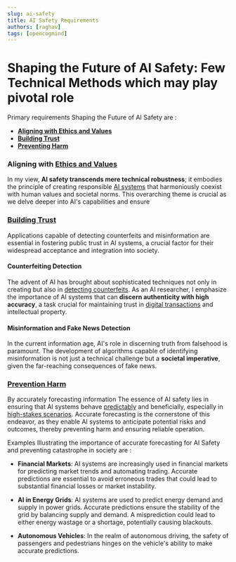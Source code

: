```yaml
---
slug: ai-safety
title: AI Safety Requirements
authors: [raghav]
tags: [opencogmind]
---
```


# Shaping the Future of AI Safety: Few Technical Methods which may play pivotal role
Primary requirements Shaping the Future of AI Safety are :
- **[Aligning with Ethics and Values](https://www.unesco.org/en/artificial-intelligence/recommendation-ethics)**
- **[Building Trust](https://www.ibm.com/watson/advantage-reports/future-of-artificial-intelligence/building-trust-in-ai.html)**
- **[Preventing Harm](https://cset.georgetown.edu/publication/adding-structure-to-ai-harm/)**


### Aligning with [Ethics and Values](https://www.unesco.org/en/artificial-intelligence/recommendation-ethics)
In my view, **AI safety transcends mere technical robustness**; it embodies the principle of 
creating  responsible [AI systems](https://uit.stanford.edu/security/responsibleai) that harmoniously coexist with human values and societal norms.
This overarching theme is crucial as we delve deeper into AI's capabilities and ensure 

### [Building Trust](https://www.ibm.com/watson/advantage-reports/future-of-artificial-intelligence/building-trust-in-ai.html)
Applications capable of detecting counterfeits and misinformation are essential in fostering public trust in AI systems, 
a crucial factor for their widespread acceptance and integration into society.
####  Counterfeiting Detection
The advent of AI has brought about sophisticated techniques not only in creating but also in [detecting counterfeits](https://www.wsj.com/articles/ai-is-a-new-weapon-in-the-battle-against-counterfeits-11596805200).
 As an AI researcher, I emphasize the importance of AI systems that can **discern authenticity with high accuracy**, 
 a task crucial for maintaining trust in [digital transactions](https://stefanini.com/en/insights/news/artificial-intelligence-protect-luxury-brands-from-counterfeit) and intellectual property.
#### Misinformation and Fake News Detection
In the current information age, AI's role in discerning truth from falsehood is paramount. 
The development of algorithms capable of identifying misinformation is not just a technical challenge 
but a **societal imperative**, given the far-reaching consequences of fake news.
### [Prevention Harm](https://cset.georgetown.edu/publication/adding-structure-to-ai-harm/)
By accurately forecasting information The essence of AI safety lies in ensuring that AI systems behave [predictably](https://www.safe.ai/research) and beneficially, especially in [high-stakes scenarios](https://arxiv.org/abs/2206.15474). Accurate forecasting is the 
cornerstone of this endeavor, as they enable AI systems to anticipate potential risks and outcomes, 
thereby preventing harm and ensuring reliable operation.

Examples Illustrating the importance of accurate forecasting  for AI Safety and preventing catastrophe in society are :

- **Financial Markets**: AI systems are increasingly used in financial markets for predicting market trends and automating trading. Accurate predictions 
are essential to avoid erroneous trades that could lead to substantial financial losses or market instability. 

- **AI in Energy Grids**: AI systems are used to predict energy demand and supply in power grids. Accurate predictions ensure the stability of the grid by balancing supply and demand. 
A misprediction could lead to either energy wastage or a shortage, potentially causing blackouts.

- **Autonomous Vehicles**: In the realm of autonomous driving, the safety of passengers 
and pedestrians hinges on the vehicle's ability to make accurate predictions. 




